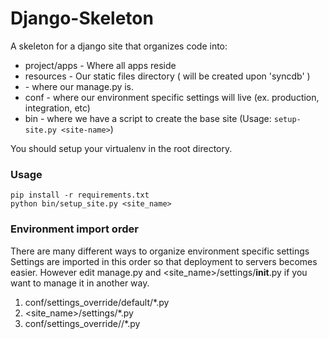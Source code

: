 # Django-Skeleton


A skeleton for a django site that organizes code into:

*   project/apps - Where all apps reside
*   resources - Our static files directory ( will be created upon 'syncdb' )
*   <site-name> - where our manage.py is.
*   conf - where our environment specific settings will live (ex. production, integration, etc)
*   bin - where we have a script to create the base site (Usage: `setup-site.py <site-name>`)

You should setup your virtualenv in the root directory.

### Usage

	pip install -r requirements.txt
	python bin/setup_site.py <site_name>

### Environment import order

There are many different ways to organize environment specific settings
Settings are imported in this order so that deployment to servers becomes easier.
However edit manage.py and <site_name>/settings/__init__.py if you want to manage it in another way.

1. conf/settings_override/default/*.py
2. <site_name>/settings/*.py
3. conf/settings_override/<env>/*.py
